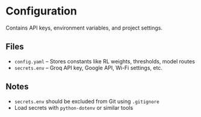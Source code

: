 # Configuration

Contains API keys, environment variables, and project settings.

## Files
- `config.yaml` – Stores constants like RL weights, thresholds, model routes
- `secrets.env` – Groq API key, Google API, Wi-Fi settings, etc.

## Notes
- `secrets.env` should be excluded from Git using `.gitignore`
- Load secrets with `python-dotenv` or similar tools
